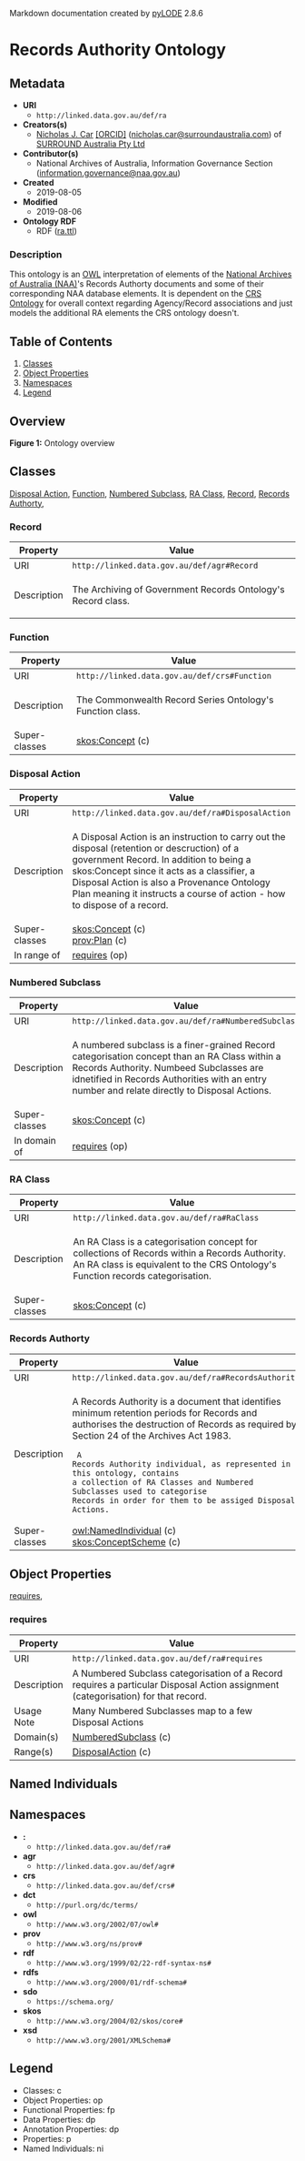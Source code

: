 Markdown documentation created by [pyLODE](http://github.com/rdflib/pyLODE) 2.8.6

# Records Authority Ontology

## Metadata
* **URI**
  * `http://linked.data.gov.au/def/ra`
* **Creators(s)**
  * [Nicholas J. Car](http://orcid.org/0000-0002-8742-7730)
    [[ORCID]](http://orcid.org/0000-0002-8742-7730)
    (<nicholas.car@surroundaustralia.com></a>) of [SURROUND Australia Pty Ltd](https://surroundaustralia.com)
* **Contributor(s)**
  * National Archives of Australia, Information Governance Section
    (<information.governance@naa.gov.au></a>)
* **Created**
  * 2019-08-05
* **Modified**
  * 2019-08-06
* **Ontology RDF**
  * RDF ([ra.ttl](turtle))
### Description
<p>This ontology is an <a href="https://www.w3.org/OWL/">OWL</a> interpretation of elements of the <a href="http://naa.gov.au">National Archives of Australia (NAA)</a>'s Records Authorty documents and some of their corresponding NAA database elements. It is dependent on the <a href="http://linked.data.gov.au/def/crs">CRS Ontology</a> for overall context regarding Agency/Record associations and just models the additional RA elements the CRS ontology doesn't.</p>

## Table of Contents
1. [Classes](#classes)
1. [Object Properties](#objectproperties)
1. [Namespaces](#namespaces)
1. [Legend](#legend)


## Overview

**Figure 1:** Ontology overview
## Classes
[Disposal Action](#DisposalAction),
[Function](#Function),
[Numbered Subclass](#NumberedSubclass),
[RA Class](#RAClass),
[Record](#Record),
[Records Authorty](#RecordsAuthorty),
### Record
Property | Value
--- | ---
URI | `http://linked.data.gov.au/def/agr#Record`
Description | <p>The Archiving of Government Records Ontology's Record class.</p>
### Function
Property | Value
--- | ---
URI | `http://linked.data.gov.au/def/crs#Function`
Description | <p>The Commonwealth Record Series Ontology's Function class.</p>
Super-classes |[skos:Concept](http://www.w3.org/2004/02/skos/core#Concept) (c)<br />
### Disposal Action
Property | Value
--- | ---
URI | `http://linked.data.gov.au/def/ra#DisposalAction`
Description | <p>A Disposal Action is an instruction to carry out the disposal (retention or descruction) of a government Record. In addition to being a skos:Concept since it acts as a classifier, a Disposal Action is also a Provenance Ontology Plan meaning it instructs a course of action - how to dispose of a record.</p>
Super-classes |[skos:Concept](http://www.w3.org/2004/02/skos/core#Concept) (c)<br />[prov:Plan](http://www.w3.org/ns/prov#Plan) (c)<br />
In range of |[requires](requires) (op)<br />
### Numbered Subclass
Property | Value
--- | ---
URI | `http://linked.data.gov.au/def/ra#NumberedSubclass`
Description | <p>A numbered subclass is a finer-grained Record categorisation concept than an RA Class within a Records Authority. Numbeed Subclasses are idnetified in Records Authorities with an entry number and relate directly to Disposal Actions.</p>
Super-classes |[skos:Concept](http://www.w3.org/2004/02/skos/core#Concept) (c)<br />
In domain of |[requires](requires) (op)<br />
### RA Class
Property | Value
--- | ---
URI | `http://linked.data.gov.au/def/ra#RaClass`
Description | <p>An RA Class is a categorisation concept for collections of Records within a Records Authority. An RA class is equivalent to the CRS Ontology's Function records categorisation.</p>
Super-classes |[skos:Concept](http://www.w3.org/2004/02/skos/core#Concept) (c)<br />
### Records Authorty
Property | Value
--- | ---
URI | `http://linked.data.gov.au/def/ra#RecordsAuthority`
Description | <p>A Records Authority is a document that identifies minimum retention periods for Records and authorises the destruction of Records as required by Section 24 of the Archives Act 1983.</p> <pre><code>                      A Records Authority individual, as represented in this ontology, contains a collection of RA Classes and Numbered Subclasses used to categorise Records in order for them to be assiged Disposal Actions. </code></pre>
Super-classes |[owl:NamedIndividual](http://www.w3.org/2002/07/owl#NamedIndividual) (c)<br />[skos:ConceptScheme](http://www.w3.org/2004/02/skos/core#ConceptScheme) (c)<br />

## Object Properties
[requires](#requires),
[](requires)
### requires
Property | Value
--- | ---
URI | `http://linked.data.gov.au/def/ra#requires`
Description | A Numbered Subclass categorisation of a Record requires a particular Disposal Action assignment (categorisation) for that record.
Usage Note | Many Numbered Subclasses map to a few Disposal Actions
Domain(s) |[NumberedSubclass](NumberedSubclass) (c)<br />
Range(s) |[DisposalAction](DisposalAction) (c)<br />

## Named Individuals
## Namespaces
* **:**
  * `http://linked.data.gov.au/def/ra#`
* **agr**
  * `http://linked.data.gov.au/def/agr#`
* **crs**
  * `http://linked.data.gov.au/def/crs#`
* **dct**
  * `http://purl.org/dc/terms/`
* **owl**
  * `http://www.w3.org/2002/07/owl#`
* **prov**
  * `http://www.w3.org/ns/prov#`
* **rdf**
  * `http://www.w3.org/1999/02/22-rdf-syntax-ns#`
* **rdfs**
  * `http://www.w3.org/2000/01/rdf-schema#`
* **sdo**
  * `https://schema.org/`
* **skos**
  * `http://www.w3.org/2004/02/skos/core#`
* **xsd**
  * `http://www.w3.org/2001/XMLSchema#`

## Legend
* Classes: c
* Object Properties: op
* Functional Properties: fp
* Data Properties: dp
* Annotation Properties: dp
* Properties: p
* Named Individuals: ni
